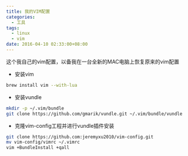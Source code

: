 ```yaml
---
title: 我的VIM配置
categories:
  - 工具
tags:
  - linux
  - vim
date: 2016-04-10 02:33:00+08:00
---
```

这个我自己的vim配置，以备我在一台全新的MAC电脑上恢复原来的vim配置

* 安装vim

```bash
brew install vim --with-lua
```

* 安装vundle

```bash
mkdir -p ~/.vim/bundle
git clone https://github.com/gmarik/vundle.git ~/.vim/bundle/vundle
```

* 克隆vim-config工程并进行vundle插件安装

```bash
git clone https://github.com:jeremyxu2010/vim-config.git
mv vim-config/vimrc ~/.vimrc
vim +BundleInstall +qall
```
